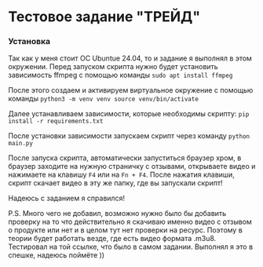 # Тестовое задание "ТРЕЙД"

### Установка
Так как у меня стоит ОС Ubuntue 24.04, то и задание я выполнял в этом окружении. Перед запуском скрипта нужно будет
установить зависимость ffmpeg с помощью команды
`sudo apt install ffmpeg`

После этого создаем и активируем виртуальное окружение с помощью команды
`
python3 -m venv venv
source venv/bin/activate
`

Далее устанавливаем зависимости, которые необходимы скрипту:
`pip install -r requirements.txt`

После установки зависимости запускаем скрипт через команду
`python main.py`

После запуска скрипта, автоматически запуститься браузер хром, в браузер заходите на нужную страничку с отзывами,
открываете видео и нажимаете на клавишу `F4` или на `Fn + F4`. После нажатия клавиши, скрипт скачает видео в эту же папку,
где вы запускали скрипт!

Надеюсь с заданием я справился!

P.S. Много чего не добавил, возможно нужно было бы добавить проверку на то что действительно я скачиваю именно видео с
отзывом о продукте или нет и в целом тут нет проверки на ресурс. Поэтому в теории будет работать везде, где есть видео
формата .m3u8. Тестировал на той ссылке, что было в самом задании. Выполнял я это в спешке, надеюсь поймёте ))